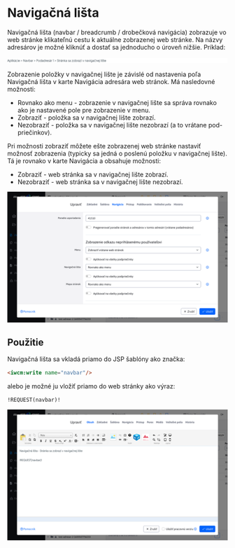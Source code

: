 # Navigačná lišta

Navigačná lišta (navbar / breadcrumb / drobečková navigácia) zobrazuje vo web stránke klikateľnú cestu k aktuálne zobrazenej web stránke. Na názvy adresárov je možné kliknúť a dostať sa jednoducho o úroveň nižšie. Príklad:

![](navbar.png)

Zobrazenie položky v navigačnej lište je závislé od nastavenia poľa Navigačná lišta v karte Navigácia adresára web stránok. Má nasledovné možnosti:

- Rovnako ako menu - zobrazenie v navigačnej lište sa správa rovnako ako je nastavené pole pre zobrazenie v menu.
- Zobraziť - položka sa v navigačnej lište zobrazí.
- Nezobraziť - položka sa v navigačnej lište nezobrazí (a to vrátane pod-priečinkov).

Pri možnosti zobraziť môžete ešte zobrazenej web stránke nastaviť možnosť zobrazenia (typicky sa jedná o poslenú položku v navigačnej lište). Tá je rovnako v karte Navigácia a obsahuje možnosti:

- Zobraziť - web stránka sa v navigačnej lište zobrazí.
- Nezobraziť - web stránka sa v navigačnej lište nezobrazí.

![](groups-dialog.png)

## Použitie

Navigačná lišta sa vkladá priamo do JSP šablóny ako značka:

```html
<iwcm:write name="navbar"/>
```

alebo je možné ju vložiť priamo do web stránky ako výraz:

```html
!REQUEST(navbar)!
```

![](editor-dialog.png)
